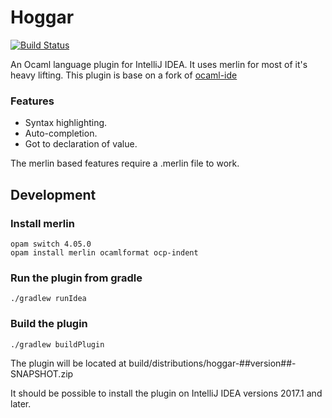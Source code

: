 Hoggar
=========

[![Build Status](https://travis-ci.org/beajeanm/hoggar.svg?branch=master)](https://travis-ci.org/beajeanm/hoggar)

An Ocaml language plugin for IntelliJ IDEA. It uses merlin for most of it's heavy lifting.
This plugin is base on a fork of [ocaml-ide](https://github.com/sidharthkuruvila/ocaml-ide) 

### Features

 * Syntax highlighting.
 * Auto-completion.
 * Got to declaration of value.

The merlin based features require a .merlin file to work.

Development
------------------

### Install merlin

    opam switch 4.05.0
    opam install merlin ocamlformat ocp-indent

### Run the plugin from gradle

    ./gradlew runIdea

### Build the plugin

    ./gradlew buildPlugin
    
The plugin will be located at build/distributions/hoggar-##version##-SNAPSHOT.zip

It should be possible to install the plugin on IntelliJ IDEA versions 2017.1 and later.